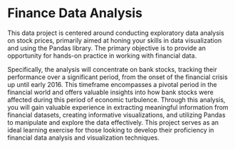 # Finance Data Analysis

This data project is centered around conducting exploratory data analysis on stock prices, primarily aimed at honing your skills in data visualization and using the Pandas library. The primary objective is to provide an opportunity for hands-on practice in working with financial data.

Specifically, the analysis will concentrate on bank stocks, tracking their performance over a significant period, from the onset of the financial crisis up until early 2016. This timeframe encompasses a pivotal period in the financial world and offers valuable insights into how bank stocks were affected during this period of economic turbulence. Through this analysis, you will gain valuable experience in extracting meaningful information from financial datasets, creating informative visualizations, and utilizing Pandas to manipulate and explore the data effectively. This project serves as an ideal learning exercise for those looking to develop their proficiency in financial data analysis and visualization techniques.
